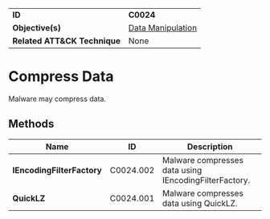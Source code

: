 |||
|---|---|
|**ID**|**C0024**|
|**Objective(s)**|[Data Manipulation](../data-manipulation)|
|**Related ATT&CK Technique**|None|


Compress Data
=============
Malware may compress data.

Methods
-------
|Name|ID|Description|
|---|---|---|
|**IEncodingFilterFactory**|C0024.002|Malware compresses data using IEncodingFilterFactory.|
|**QuickLZ**|C0024.001|Malware compresses data using QuickLZ.|